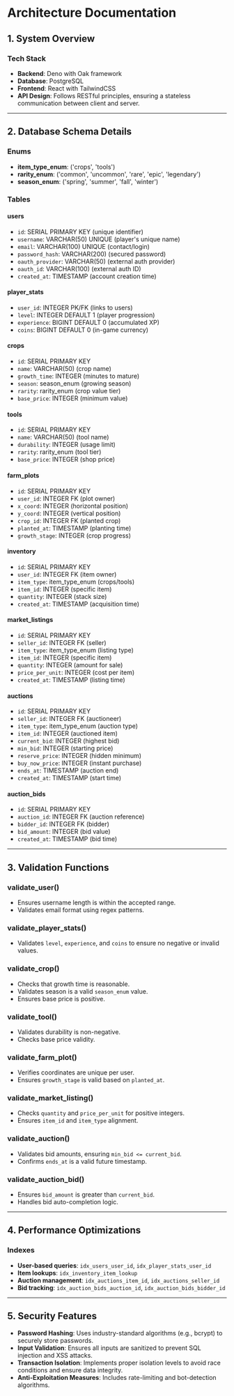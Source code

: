 # Architecture Documentation

## 1. System Overview

### Tech Stack

- **Backend**: Deno with Oak framework
- **Database**: PostgreSQL
- **Frontend**: React with TailwindCSS
- **API Design**: Follows RESTful principles, ensuring a stateless communication
  between client and server.

---

## 2. Database Schema Details

### Enums

- **item_type_enum**: ('crops', 'tools')
- **rarity_enum**: ('common', 'uncommon', 'rare', 'epic', 'legendary')
- **season_enum**: ('spring', 'summer', 'fall', 'winter')

### Tables

#### users

- `id`: SERIAL PRIMARY KEY (unique identifier)
- `username`: VARCHAR(50) UNIQUE (player's unique name)
- `email`: VARCHAR(100) UNIQUE (contact/login)
- `password_hash`: VARCHAR(200) (secured password)
- `oauth_provider`: VARCHAR(50) (external auth provider)
- `oauth_id`: VARCHAR(100) (external auth ID)
- `created_at`: TIMESTAMP (account creation time)

#### player_stats

- `user_id`: INTEGER PK/FK (links to users)
- `level`: INTEGER DEFAULT 1 (player progression)
- `experience`: BIGINT DEFAULT 0 (accumulated XP)
- `coins`: BIGINT DEFAULT 0 (in-game currency)

#### crops

- `id`: SERIAL PRIMARY KEY
- `name`: VARCHAR(50) (crop name)
- `growth_time`: INTEGER (minutes to mature)
- `season`: season_enum (growing season)
- `rarity`: rarity_enum (crop value tier)
- `base_price`: INTEGER (minimum value)

#### tools

- `id`: SERIAL PRIMARY KEY
- `name`: VARCHAR(50) (tool name)
- `durability`: INTEGER (usage limit)
- `rarity`: rarity_enum (tool tier)
- `base_price`: INTEGER (shop price)

#### farm_plots

- `id`: SERIAL PRIMARY KEY
- `user_id`: INTEGER FK (plot owner)
- `x_coord`: INTEGER (horizontal position)
- `y_coord`: INTEGER (vertical position)
- `crop_id`: INTEGER FK (planted crop)
- `planted_at`: TIMESTAMP (planting time)
- `growth_stage`: INTEGER (crop progress)

#### inventory

- `id`: SERIAL PRIMARY KEY
- `user_id`: INTEGER FK (item owner)
- `item_type`: item_type_enum (crops/tools)
- `item_id`: INTEGER (specific item)
- `quantity`: INTEGER (stack size)
- `created_at`: TIMESTAMP (acquisition time)

#### market_listings

- `id`: SERIAL PRIMARY KEY
- `seller_id`: INTEGER FK (seller)
- `item_type`: item_type_enum (listing type)
- `item_id`: INTEGER (specific item)
- `quantity`: INTEGER (amount for sale)
- `price_per_unit`: INTEGER (cost per item)
- `created_at`: TIMESTAMP (listing time)

#### auctions

- `id`: SERIAL PRIMARY KEY
- `seller_id`: INTEGER FK (auctioneer)
- `item_type`: item_type_enum (auction type)
- `item_id`: INTEGER (auctioned item)
- `current_bid`: INTEGER (highest bid)
- `min_bid`: INTEGER (starting price)
- `reserve_price`: INTEGER (hidden minimum)
- `buy_now_price`: INTEGER (instant purchase)
- `ends_at`: TIMESTAMP (auction end)
- `created_at`: TIMESTAMP (start time)

#### auction_bids

- `id`: SERIAL PRIMARY KEY
- `auction_id`: INTEGER FK (auction reference)
- `bidder_id`: INTEGER FK (bidder)
- `bid_amount`: INTEGER (bid value)
- `created_at`: TIMESTAMP (bid time)

---

## 3. Validation Functions

### validate_user()

- Ensures username length is within the accepted range.
- Validates email format using regex patterns.

### validate_player_stats()

- Validates `level`, `experience`, and `coins` to ensure no negative or invalid
  values.

### validate_crop()

- Checks that growth time is reasonable.
- Validates season is a valid `season_enum` value.
- Ensures base price is positive.

### validate_tool()

- Validates durability is non-negative.
- Checks base price validity.

### validate_farm_plot()

- Verifies coordinates are unique per user.
- Ensures `growth_stage` is valid based on `planted_at`.

### validate_market_listing()

- Checks `quantity` and `price_per_unit` for positive integers.
- Ensures `item_id` and `item_type` alignment.

### validate_auction()

- Validates bid amounts, ensuring `min_bid <= current_bid`.
- Confirms `ends_at` is a valid future timestamp.

### validate_auction_bid()

- Ensures `bid_amount` is greater than `current_bid`.
- Handles bid auto-completion logic.

---

## 4. Performance Optimizations

### Indexes

- **User-based queries**: `idx_users_user_id`, `idx_player_stats_user_id`
- **Item lookups**: `idx_inventory_item_lookup`
- **Auction management**: `idx_auctions_item_id`, `idx_auctions_seller_id`
- **Bid tracking**: `idx_auction_bids_auction_id`, `idx_auction_bids_bidder_id`

---

## 5. Security Features

- **Password Hashing**: Uses industry-standard algorithms (e.g., bcrypt) to
  securely store passwords.
- **Input Validation**: Ensures all inputs are sanitized to prevent SQL
  injection and XSS attacks.
- **Transaction Isolation**: Implements proper isolation levels to avoid race
  conditions and ensure data integrity.
- **Anti-Exploitation Measures**: Includes rate-limiting and bot-detection
  algorithms.
